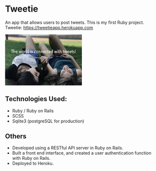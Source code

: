 # Tweetie

An app that allows users to post tweets.
This is my first Ruby project.
Tweetie: https://tweetieapp.herokuapp.com

<img src="./tweetie.png" width="50%" height="50%">

## Technologies Used:
- Ruby / Ruby on Rails
- SCSS
- Sqlite3 (postgreSQL for production)


## Others
- Developed using a RESTful API server in Ruby on Rails.
- Built a front end interface, and created a user authentication function with Ruby on Rails.
- Deployed to Heroku.